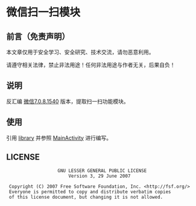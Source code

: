 # 微信扫一扫模块

## 前言（免责声明）

本文章仅用于安全学习、安全研究、技术交流，请勿恶意利用。

请遵守相关法律，禁止非法用途！任何非法用途与作者无关，后果自负！

## 说明

反汇编 [微信7.0.8.1540](https://www.wandoujia.com/apps/596157/history_v1540) 版本，提取扫一扫功能模块。

## 使用

引用 [library](./library) 并参照 [MainActivity](./app/src/main/java/com/tencent/qbar/sample/MainActivity.kt) 进行编写。

## LICENSE

```
                   GNU LESSER GENERAL PUBLIC LICENSE
                       Version 3, 29 June 2007

 Copyright (C) 2007 Free Software Foundation, Inc. <http://fsf.org/>
 Everyone is permitted to copy and distribute verbatim copies
 of this license document, but changing it is not allowed.
```
